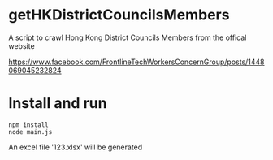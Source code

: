 # getHKDistrictCouncilsMembers

A script to crawl Hong Kong District Councils Members from the offical website

https://www.facebook.com/FrontlineTechWorkersConcernGroup/posts/1448069045232824

# Install and run
```npm
npm install
node main.js
```
An excel file '123.xlsx' will be generated
